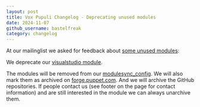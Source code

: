 ```yaml
---
layout: post
title: Vox Pupuli Changelog - Deprecating unused modules
date: 2024-11-07
github_username: bastelfreak
category: changelog
---
```


At our mailinglist we asked for feedback about [some unused modules](https://groups.io/g/voxpupuli/topic/module_retirements/104154379):

We deprecate our [visualstudio module](https://github.com/voxpupuli/puppet-visualstudio/issues/53).

The modules will be removed from our [modulesync_config](https://github.com/voxpupuli/modulesync_config/pull/938).
We will also mark them as archived on [forge.puppet.com](https://forge.puppet.com/).
And we will archive the GitHub repositories.
If people contact us (see footer on the page for contact information) and are still interested in the module we can always unarchive them.
